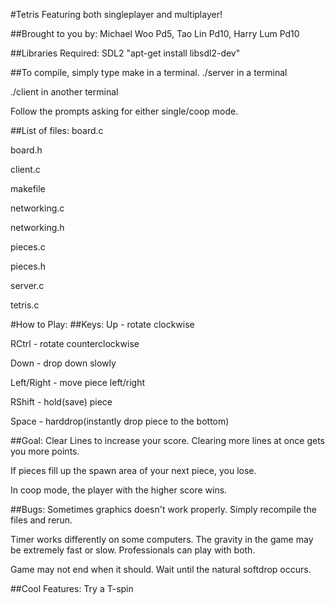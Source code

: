 #Tetris
Featuring both singleplayer and multiplayer!

##Brought to you by:
Michael Woo Pd5, Tao Lin Pd10, Harry Lum Pd10

##Libraries Required:
SDL2
"apt-get install libsdl2-dev"

##To compile, simply type make in a terminal.
./server in a terminal

./client in another terminal

Follow the prompts asking for either single/coop mode.

##List of files:
board.c

board.h

client.c

makefile

networking.c

networking.h

pieces.c

pieces.h

server.c

tetris.c

#How to Play:
##Keys:
Up - rotate clockwise

RCtrl - rotate counterclockwise

Down - drop down slowly

Left/Right - move piece left/right

RShift - hold(save) piece

Space - harddrop(instantly drop piece to the bottom)

##Goal: 
Clear Lines to increase your score. Clearing more lines at once gets you more points.

If pieces fill up the spawn area of your next piece, you lose.

In coop mode, the player with the higher score wins.

##Bugs:
Sometimes graphics doesn't work properly. Simply recompile the files and rerun.

Timer works differently on some computers. The gravity in the game may be extremely fast or slow. Professionals can play with both.

Game may not end when it should. Wait until the natural softdrop occurs.

##Cool Features:
Try a T-spin 
